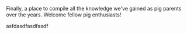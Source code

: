<!-- TITLE: Pigipedia -->
<!-- SUBTITLE: The official wiki for mini pig parents and enthusiasts. -->

Finally, a place to compile all the knowledge we've gained as pig parents over the years. Welcome fellow pig enthusiasts!

<div style="position: absolute; background-image: url(/uploads/free-pig-wallpapers-8.jpg); background-size: cover;">asfdasdfasdfasdf</div>